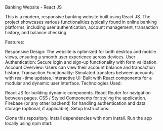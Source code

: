 Banking Website - React JS

This is a modern, responsive banking website built using React JS. The project showcases various functionalities typically found in online banking platforms, including user authentication, account management, transaction history, and balance checking.

Features:

Responsive Design: The website is optimized for both desktop and mobile views, ensuring a smooth user experience across devices.
User Authentication: Secure login and sign-up functionality with form validation.
Account Overview: Users can view their account balance and transaction history.
Transaction Functionality: Simulated transfers between accounts with real-time updates.
Interactive UI: Built with React components for a modular and dynamic user interface.
Technologies Used:

React JS for building dynamic components.
React Router for navigation between pages.
CSS / Styled Components for styling the application.
Firebase (or any other backend) for handling authentication and data storage (optional, if applicable).
Setup Instructions:

Clone this repository.
Install dependencies with npm install.
Run the app locally using npm start.
